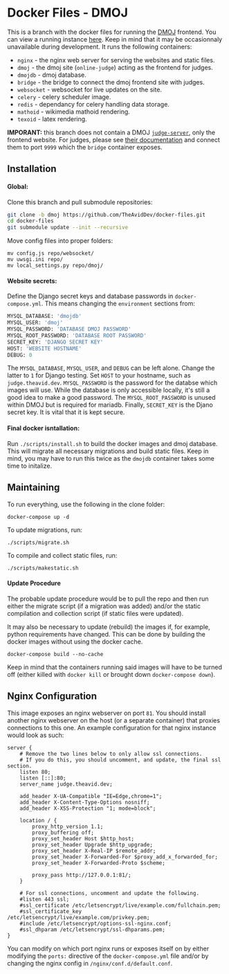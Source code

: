 # Docker Files - DMOJ
This is a branch with the docker files for running the
[DMOJ](https://github.com/DMOJ/online-judge) frontend. You can view a running
instance [here](https://judge.theavid.dev). Keep in mind that it may be
occasionnaly unavailable during development. It runs the following containers:
 * `nginx` - the nginx web server for serving the websites and static files.
 * `dmoj` - the dmoj site (`online-judge`) acting as the frontend for judges.
 * `dmojdb` - dmoj database.
 * `bridge` - the bridge to connect the dmoj frontend site with judges.
 * `websocket` - websocket for live updates on the site.
 * `celery` - celery scheduler image.
 * `redis` - dependancy for celery handling data storage.
 * `mathoid` - wikimedia mathoid rendering.
 * `texoid` - latex rendering.
 
 **IMPORANT:** this branch does not contain a DMOJ
 [`judge-server`](https://github.com/DMOJ/judge-server), only the frontend
 website. For judges, please see
 [their documentation](https://docs.dmoj.ca/#/judge/linux_installation) and
 connect them to port `9999` which the `bridge` container exposes.
 
## Installation
#### Global:
Clone this branch and pull submodule repositories:
```sh
git clone -b dmoj https://github.com/TheAvidDev/docker-files.git
cd docker-files
git submodule update --init --recursive
```

Move config files into proper folders:
```
mv config.js repo/websocket/
mv uwsgi.ini repo/
mv local_settings.py repo/dmoj/
```

#### Website secrets:
Define the Django secret keys and database passwords in `docker-compose.yml`.
This means changing the `environment` sections from:
```py
MYSQL_DATABASE: 'dmojdb'
MYSQL_USER: 'dmoj'
MYSQL_PASSWORD: 'DATABASE DMOJ PASSWORD'
MYSQL_ROOT_PASSWORD: 'DATABASE ROOT PASSWORD'
SECRET_KEY: 'DJANGO SECRET KEY'
HOST: 'WEBSITE HOSTNAME'
DEBUG: 0
```

The `MYSQL_DATABASE`, `MYSQL_USER`, and `DEBUG` can be left alone. Change the
latter to `1` for Django testing. Set `HOST` to your hostname, such as
`judge.theavid.dev`. `MYSQL_PASSWORD` is the password for the databse which
images will use. While the database is only accessible locally, it's still a
good idea to make a good password. The `MYSQL_ROOT_PASSWORD` is unused within
DMOJ but is required for mariadb. Finally, `SECRET_KEY` is the Djano secret key.
It is vital that it is kept secure.

#### Final docker isntallation:
Run `./scripts/install.sh` to build the docker images and dmoj database. This
will migrate all necessary migrations and build static files. Keep in mind, you
may have to run this twice as the `dmojdb` container takes some time to
initalize.

## Maintaining
To run everything, use the following in the clone folder:
```
docker-compose up -d
```

To update migrations, run:
```
./scripts/migrate.sh
```

To compile and collect static files, run:
```
./scripts/makestatic.sh
```

#### Update Procedure
The probable update procedure would be to pull the repo and then run either the
migrate script (if a migration was added) and/or the static compilation and
collection script (if static files were updated).

It may also be necessary to update (rebuild) the images if, for example, python
requirements have changed. This can be done by building the docker images
without using the docker cache.
```
docker-compose build --no-cache
```

Keep in mind that the containers running said images will have to be turned off
(either killed with `docker kill` or brought down `docker-compose down`).

## Nginx Configuration
This image exposes an nginx webserver on port `81`. You should install another
nginx webserver on the host (or a separate container) that proxies connections
to this one. An example configuration for that nginx instance would look as
such:
```nginx
server {
    # Remove the two lines below to only allow ssl connections.
    # If you do this, you should uncomment, and update, the final ssl section.
    listen 80;
    listen [::]:80;
    server_name judge.theavid.dev;

    add_header X-UA-Compatible "IE=Edge,chrome=1";
    add_header X-Content-Type-Options nosniff;
    add_header X-XSS-Protection "1; mode=block";

    location / {
        proxy_http_version 1.1;
        proxy_buffering off;
        proxy_set_header Host $http_host;
        proxy_set_header Upgrade $http_upgrade;
        proxy_set_header X-Real-IP $remote_addr;
        proxy_set_header X-Forwarded-For $proxy_add_x_forwarded_for;
        proxy_set_header X-Forwarded-Proto $scheme;

        proxy_pass http://127.0.0.1:81/;
    }

    # For ssl connections, uncomment and update the following.
    #listen 443 ssl;
    #ssl_certificate /etc/letsencrypt/live/example.com/fullchain.pem;
    #ssl_certificate_key /etc/letsencrypt/live/example.com/privkey.pem;
    #include /etc/letsencrypt/options-ssl-nginx.conf;
    #ssl_dhparam /etc/letsencrypt/ssl-dhparams.pem;
}
```
You can modify on which port nginx runs or exposes itself on by either
modifying the `ports:` directive of the `docker-compose.yml` file and/or
by changing the nginx config in `/nginx/conf.d/default.conf`.
